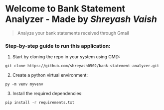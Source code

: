 # Welcome to Bank Statement Analyzer - Made by _Shreyash Vaish_
> Analyze your bank statements received through Gmail

### Step-by-step guide to run this application:

1. Start by cloning the repo in your system using CMD:
```
git clone https://github.com/shreyash0502/bank-statement-analyzer.git
```
2. Create a python virtual environment:
```
py -m venv myvenv
```
3. Install the required dependencies:
```
pip install -r requirements.txt
```
